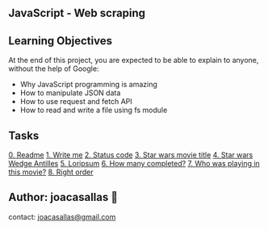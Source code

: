 ## JavaScript - Web scraping ##

## Learning Objectives ##

At the end of this project, you are expected to be able to explain to anyone, without the help of Google:

* Why JavaScript programming is amazing  
* How to manipulate JSON data  
* How to use request and fetch API  
* How to read and write a file using fs module  


## Tasks ##  
[0. Readme](https://github.com/joacasallas2/holbertonschool-higher_level_programming/blob/main/javascript-web_scraping/0-readme.js)
[1. Write me](https://github.com/joacasallas2/holbertonschool-higher_level_programming/blob/main/javascript-web_scraping/1-writeme.js)
[2. Status code](https://github.com/joacasallas2/holbertonschool-higher_level_programming/blob/main/javascript-web_scraping/2-statuscode.js)
[3. Star wars movie title](https://github.com/joacasallas2/holbertonschool-higher_level_programming/blob/main/javascript-web_scraping/3-starwars_title.js)
[4. Star wars Wedge Antilles](https://github.com/joacasallas2/holbertonschool-higher_level_programming/blob/main/javascript-web_scraping/4-starwars_count.js)
[5. Loripsum](https://github.com/joacasallas2/holbertonschool-higher_level_programming/blob/main/javascript-web_scraping/5-request_store.js)
[6. How many completed?](https://github.com/joacasallas2/holbertonschool-higher_level_programming/blob/main/javascript-web_scraping/6-completed_tasks.js)
[7. Who was playing in this movie?](https://github.com/joacasallas2/holbertonschool-higher_level_programming/blob/main/javascript-web_scraping/100-starwars_characters.js)
[8. Right order](https://github.com/joacasallas2/holbertonschool-higher_level_programming/blob/main/javascript-web_scraping/101-starwars_characters.js)



## Author:  joacasallas :information_desk_person:  
contact:  joacasallas@gmail.com  

